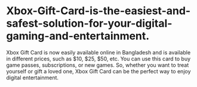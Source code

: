 # Xbox-Gift-Card-is-the-easiest-and-safest-solution-for-your-digital-gaming-and-entertainment.
Xbox Gift Card is now easily available online in Bangladesh and is available in different prices, such as $10, $25, $50, etc. You can use this card to buy game passes, subscriptions, or new games. So, whether you want to treat yourself or gift a loved one, Xbox Gift Card can be the perfect way to enjoy digital entertainment.
